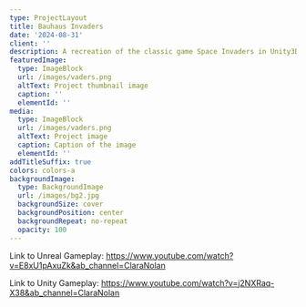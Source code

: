 ```yaml
---
type: ProjectLayout
title: Bauhaus Invaders
date: '2024-08-31'
client: ''
description: A recreation of the classic game Space Invaders in Unity3D and Unreal
featuredImage:
  type: ImageBlock
  url: /images/vaders.png
  altText: Project thumbnail image
  caption: ''
  elementId: ''
media:
  type: ImageBlock
  url: /images/vaders.png
  altText: Project image
  caption: Caption of the image
  elementId: ''
addTitleSuffix: true
colors: colors-a
backgroundImage:
  type: BackgroundImage
  url: /images/bg2.jpg
  backgroundSize: cover
  backgroundPosition: center
  backgroundRepeat: no-repeat
  opacity: 100
---
```

Link to Unreal Gameplay: <https://www.youtube.com/watch?v=E8xU1pAxuZk&ab_channel=ClaraNolan>


Link to Unity Gameplay: <https://www.youtube.com/watch?v=j2NXRaq-X38&ab_channel=ClaraNolan>
